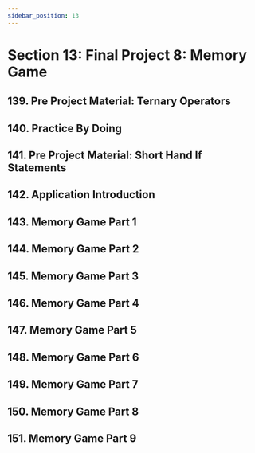 ```yaml
---
sidebar_position: 13
---
```


# Section 13: Final Project 8: Memory Game

## 139. Pre Project Material: Ternary Operators

>

## 140. Practice By Doing

>

## 141. Pre Project Material: Short Hand If Statements

>

## 142. Application Introduction

>

## 143. Memory Game Part 1

>

## 144. Memory Game Part 2

>

## 145. Memory Game Part 3

>

## 146. Memory Game Part 4

>

## 147. Memory Game Part 5

>

## 148. Memory Game Part 6

>

## 149. Memory Game Part 7

>

## 150. Memory Game Part 8

>

## 151. Memory Game Part 9

>
